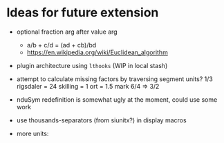 Ideas for future extension
==========================

- optional fraction arg after value arg
	- a/b + c/d = (ad + cb)/bd
	- https://en.wikipedia.org/wiki/Euclidean_algorithm

- plugin architecture using `lthooks` (WIP in local stash)

- attempt to calculate missing factors by traversing segment units?
	1/3 rigsdaler = 24 skilling = 1 ort = 1.5 mark
		6/4 => 3/2

- nduSym redefinition is somewhat ugly at the moment, could use some work

- use thousands-separators (from siunitx?) in display macros

- more units:
